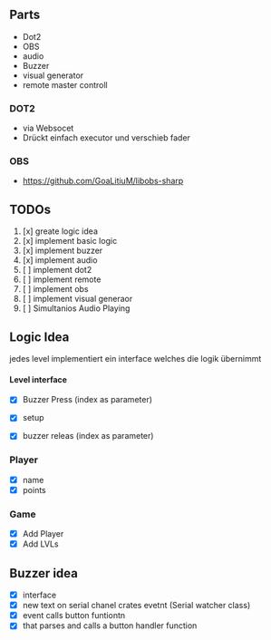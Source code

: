 ## Parts

- Dot2
- OBS
- audio
- Buzzer
- visual generator
- remote master controll

### DOT2

- via Websocet
- Drückt einfach executor und verschieb fader

### OBS
- https://github.com/GoaLitiuM/libobs-sharp

## TODOs

1. [x] greate logic idea
2. [x] implement basic logic
3. [x] implement buzzer
4. [x] implement audio
5. [ ] implement dot2
6. [ ] implement remote
7. [ ] implement obs
8. [ ] implement visual generaor
9. [ ] Simultanios Audio Playing

## Logic Idea

jedes level implementiert ein interface welches die logik übernimmt

#### Level interface
- [x] Buzzer Press (index as parameter)
- [x] setup
- [x] buzzer releas (index as parameter)


### Player
- [x] name
- [x] points

### Game
- [x] Add Player
- [x] Add LVLs

## Buzzer idea

- [X] interface
- [X] new text on serial chanel crates evetnt (Serial watcher class)
- [X] event calls button funtiontn
- [X] that parses and calls a button handler function